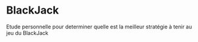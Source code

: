 # BlackJack
Etude personnelle pour determiner quelle est la meilleur stratégie à tenir au jeu du BlackJack
